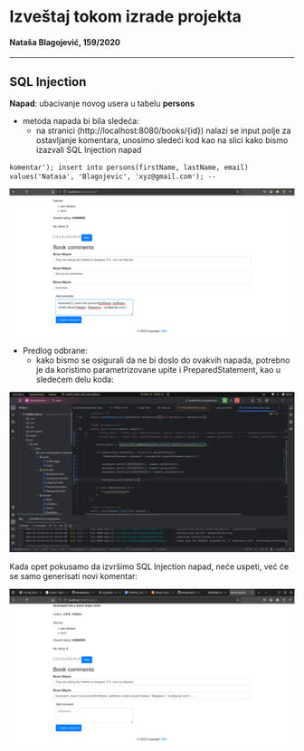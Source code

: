 # Izveštaj tokom izrade projekta
#### Nataša Blagojević, 159/2020

<hr>

## SQL Injection

**Napad**: ubacivanje novog usera u tabelu **persons** 

- metoda napada bi bila sledeća:
    - na stranici (http://localhost:8080/books/{id}) nalazi se input polje za ostavljanje komentara, unosimo sledeći kod kao na slici kako bismo izazvali SQL Injection napad

```
komentar'); insert into persons(firstName, lastName, email) values('Natasa', 'Blagojevic', 'xyz@gmail.com'); --
``` 

![SQL-Injection-Napad](./slike/sql_injection_napad.png)


- Predlog odbrane:
    - kako bismo se osigurali da ne bi doslo do ovakvih napada, potrebno je da koristimo parametrizovane upite i PreparedStatement, kao u sledećem delu koda:

![SQL-Injection-Odbrana](./slike/sql_injection_odbrana.png) 

Kada opet pokusamo da izvršimo SQL Injection napad, neće uspeti, već će se samo generisati novi komentar:

![SQL-Injection-Komentar](./slike/sql_injection_komentar.png)